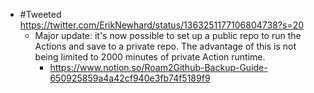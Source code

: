 - #Tweeted https://twitter.com/ErikNewhard/status/1363251177106804738?s=20
    - Major update: it's now possible to set up a public repo to run the Actions and save to a private repo. The advantage of this is not being limited to 2000 minutes of private Action runtime.
        - https://www.notion.so/Roam2Github-Backup-Guide-650925859a4a42cf940e3fb74f5189f9
